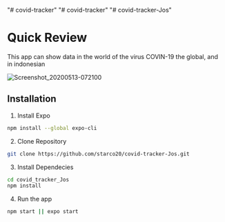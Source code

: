 "# covid-tracker" 
"# covid-tracker" 
"# covid-tracker-Jos" 

# Quick Review
This app can show data in the world of the virus COVIN-19 the global, and in indonesian

![Screenshot_20200513-072100](https://user-images.githubusercontent.com/63180549/81755509-90747c80-94eb-11ea-87a0-19d6c67c92b9.png)

## Installation
1. Install Expo
```bash
npm install --global expo-cli
```
2. Clone Repository
```bash
git clone https://github.com/starco20/covid-tracker-Jos.git
```

3. Install Dependecies
```bash
cd covid_tracker_Jos
npm install
```
4. Run the app
```bash
npm start || expo start
```

